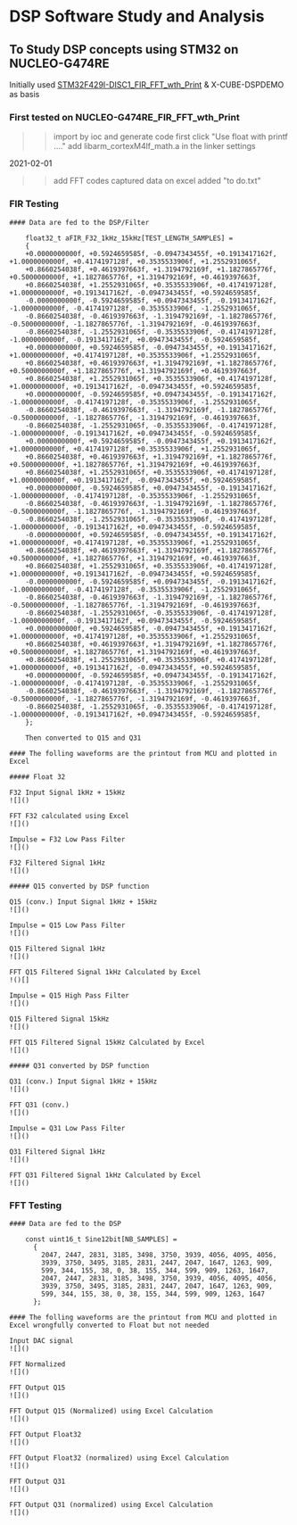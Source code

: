 # DSP Software Study and Analysis  

## To Study DSP concepts using STM32 on NUCLEO-G474RE  

Initially used [STM32F429I-DISC1_FIR_FFT_wth_Print](https://github.com/VictorTagayun/STM32F429I-DISC1_CMSIS_DSP_Tutorial) & X-CUBE-DSPDEMO as basis

### First tested on NUCLEO-G474RE_FIR_FFT_wth_Print
>> import by ioc and generate code first
>> click "Use float with printf ...."
>> add libarm_cortexM4lf_math.a in the linker settings  

2021-02-01
>> add FFT codes
>> captured data on excel
>> added "to do.txt"
		
### FIR Testing

	#### Data are fed to the DSP/Filter
	
		float32_t aFIR_F32_1kHz_15kHz[TEST_LENGTH_SAMPLES] =
		{
		+0.0000000000f, +0.5924659585f, -0.0947343455f, +0.1913417162f, +1.0000000000f, +0.4174197128f, +0.3535533906f, +1.2552931065f,
		+0.8660254038f, +0.4619397663f, +1.3194792169f, +1.1827865776f, +0.5000000000f, +1.1827865776f, +1.3194792169f, +0.4619397663f,
		+0.8660254038f, +1.2552931065f, +0.3535533906f, +0.4174197128f, +1.0000000000f, +0.1913417162f, -0.0947343455f, +0.5924659585f,
		-0.0000000000f, -0.5924659585f, +0.0947343455f, -0.1913417162f, -1.0000000000f, -0.4174197128f, -0.3535533906f, -1.2552931065f,
		-0.8660254038f, -0.4619397663f, -1.3194792169f, -1.1827865776f, -0.5000000000f, -1.1827865776f, -1.3194792169f, -0.4619397663f,
		-0.8660254038f, -1.2552931065f, -0.3535533906f, -0.4174197128f, -1.0000000000f, -0.1913417162f, +0.0947343455f, -0.5924659585f,
		+0.0000000000f, +0.5924659585f, -0.0947343455f, +0.1913417162f, +1.0000000000f, +0.4174197128f, +0.3535533906f, +1.2552931065f,
		+0.8660254038f, +0.4619397663f, +1.3194792169f, +1.1827865776f, +0.5000000000f, +1.1827865776f, +1.3194792169f, +0.4619397663f,
		+0.8660254038f, +1.2552931065f, +0.3535533906f, +0.4174197128f, +1.0000000000f, +0.1913417162f, -0.0947343455f, +0.5924659585f,
		+0.0000000000f, -0.5924659585f, +0.0947343455f, -0.1913417162f, -1.0000000000f, -0.4174197128f, -0.3535533906f, -1.2552931065f,
		-0.8660254038f, -0.4619397663f, -1.3194792169f, -1.1827865776f, -0.5000000000f, -1.1827865776f, -1.3194792169f, -0.4619397663f,
		-0.8660254038f, -1.2552931065f, -0.3535533906f, -0.4174197128f, -1.0000000000f, -0.1913417162f, +0.0947343455f, -0.5924659585f,
		+0.0000000000f, +0.5924659585f, -0.0947343455f, +0.1913417162f, +1.0000000000f, +0.4174197128f, +0.3535533906f, +1.2552931065f,
		+0.8660254038f, +0.4619397663f, +1.3194792169f, +1.1827865776f, +0.5000000000f, +1.1827865776f, +1.3194792169f, +0.4619397663f,
		+0.8660254038f, +1.2552931065f, +0.3535533906f, +0.4174197128f, +1.0000000000f, +0.1913417162f, -0.0947343455f, +0.5924659585f,
		+0.0000000000f, -0.5924659585f, +0.0947343455f, -0.1913417162f, -1.0000000000f, -0.4174197128f, -0.3535533906f, -1.2552931065f,
		-0.8660254038f, -0.4619397663f, -1.3194792169f, -1.1827865776f, -0.5000000000f, -1.1827865776f, -1.3194792169f, -0.4619397663f,
		-0.8660254038f, -1.2552931065f, -0.3535533906f, -0.4174197128f, -1.0000000000f, -0.1913417162f, +0.0947343455f, -0.5924659585f,
		-0.0000000000f, +0.5924659585f, -0.0947343455f, +0.1913417162f, +1.0000000000f, +0.4174197128f, +0.3535533906f, +1.2552931065f,
		+0.8660254038f, +0.4619397663f, +1.3194792169f, +1.1827865776f, +0.5000000000f, +1.1827865776f, +1.3194792169f, +0.4619397663f,
		+0.8660254038f, +1.2552931065f, +0.3535533906f, +0.4174197128f, +1.0000000000f, +0.1913417162f, -0.0947343455f, +0.5924659585f,
		-0.0000000000f, -0.5924659585f, +0.0947343455f, -0.1913417162f, -1.0000000000f, -0.4174197128f, -0.3535533906f, -1.2552931065f,
		-0.8660254038f, -0.4619397663f, -1.3194792169f, -1.1827865776f, -0.5000000000f, -1.1827865776f, -1.3194792169f, -0.4619397663f,
		-0.8660254038f, -1.2552931065f, -0.3535533906f, -0.4174197128f, -1.0000000000f, -0.1913417162f, +0.0947343455f, -0.5924659585f,
		+0.0000000000f, +0.5924659585f, -0.0947343455f, +0.1913417162f, +1.0000000000f, +0.4174197128f, +0.3535533906f, +1.2552931065f,
		+0.8660254038f, +0.4619397663f, +1.3194792169f, +1.1827865776f, +0.5000000000f, +1.1827865776f, +1.3194792169f, +0.4619397663f,
		+0.8660254038f, +1.2552931065f, +0.3535533906f, +0.4174197128f, +1.0000000000f, +0.1913417162f, -0.0947343455f, +0.5924659585f,
		+0.0000000000f, -0.5924659585f, +0.0947343455f, -0.1913417162f, -1.0000000000f, -0.4174197128f, -0.3535533906f, -1.2552931065f,
		-0.8660254038f, -0.4619397663f, -1.3194792169f, -1.1827865776f, -0.5000000000f, -1.1827865776f, -1.3194792169f, -0.4619397663f,
		-0.8660254038f, -1.2552931065f, -0.3535533906f, -0.4174197128f, -1.0000000000f, -0.1913417162f, +0.0947343455f, -0.5924659585f,
		};

		Then converted to Q15 and Q31
		
	#### The folling waveforms are the printout from MCU and plotted in Excel
	
	##### Float 32 
	
	F32 Input Signal 1kHz + 15kHz
	![]()
	
	FFT F32 calculated using Excel
	![]()
	
	Impulse = F32 Low Pass Filter
	![]()
	
	F32 Filtered Signal 1kHz
	![]()
	
	##### Q15 converted by DSP function  
	
	Q15 (conv.) Input Signal 1kHz + 15kHz
	![]()
	
	Impulse = Q15 Low Pass Filter
	![]()
	
	Q15 Filtered Signal 1kHz
	![]()
	
	FFT Q15 Filtered Signal 1kHz Calculated by Excel
	!()[]
	
	Impulse = Q15 High Pass Filter
	![]()
	
	Q15 Filtered Signal 15kHz
	![]()
	
	FFT Q15 Filtered Signal 15kHz Calculated by Excel
	![]()
	
	##### Q31 converted by DSP function  
	
	Q31 (conv.) Input Signal 1kHz + 15kHz
	![]()
	
	FFT Q31 (conv.)
	![]()
	
	Impulse = Q31 Low Pass Filter
	![]()
	
	Q31 Filtered Signal 1kHz
	![]()
	
	FFT Q31 Filtered Signal 1kHz Calculated by Excel
	![]() 

	
### FFT Testing

	#### Data are fed to the DSP
	
		const uint16_t Sine12bit[NB_SAMPLES] =
		  {
			2047, 2447, 2831, 3185, 3498, 3750, 3939, 4056, 4095, 4056,
			3939, 3750, 3495, 3185, 2831, 2447, 2047, 1647, 1263, 909,
			599, 344, 155, 38, 0, 38, 155, 344, 599, 909, 1263, 1647,
			2047, 2447, 2831, 3185, 3498, 3750, 3939, 4056, 4095, 4056,
			3939, 3750, 3495, 3185, 2831, 2447, 2047, 1647, 1263, 909,
			599, 344, 155, 38, 0, 38, 155, 344, 599, 909, 1263, 1647
		  };

	#### The folling waveforms are the printout from MCU and plotted in Excel wrongfully converted to Float but not needed
	
	Input DAC signal
	![]()
	
	FFT Normalized
	![]()
	
	FFT Output Q15
	![]()
	
	FFT Output Q15 (Normalized) using Excel Calculation
	![]()
	
	FFT Output Float32
	![]()
	
	FFT Output Float32 (normalized) using Excel Calculation
	![]()
	
	FFT Output Q31
	![]()
	
	FFT Output Q31 (normalized) using Excel Calculation
	![]()